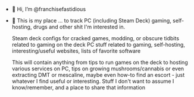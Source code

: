 - 👋 Hi, I’m @franchisefastidious
- 👀 This is my place ... to track PC (including Steam Deck) gaming, self-hosting, drugs and other shit I'm interested in.

  Steam deck configs for cracked games, modding, or obscure tidbits related to gaming on the deck
  PC stuff related to gaming, self-hosting, interesting/useful websites, lists of favorite software

  This will contain anything from tips to run games on the deck to hosting various services on PC, tips on growing mushrooms/cannabis or even extracting DMT or mescaline, maybe even how-to find an escort - just whatever I find useful or interesting.  Stuff I don't want to assume I know/remember, and a place to share that information

<!---
franchisefastidious/franchisefastidious is a ✨ special ✨ repository because its `README.md` (this file) appears on your GitHub profile.
You can click the Preview link to take a look at your changes.
--->
